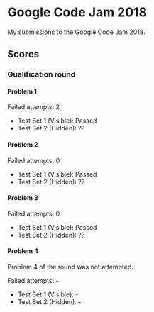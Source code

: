 # Google Code Jam 2018
My submissions to the Google Code Jam 2018.

## Scores
### Qualification round
#### Problem 1
Failed attempts: 2

 - Test Set 1 (Visible): Passed 
 - Test Set 2 (Hidden): ??

#### Problem 2
Failed attempts: 0

 - Test Set 1 (Visible): Passed 
 - Test Set 2 (Hidden): ??

#### Problem 3
Failed attempts: 0

 - Test Set 1 (Visible): Passed 
 - Test Set 2 (Hidden): ??

#### Problem 4
Problem 4 of the round was not attempted.

Failed attempts: -

 - Test Set 1 (Visible): -
 - Test Set 2 (Hidden): -


